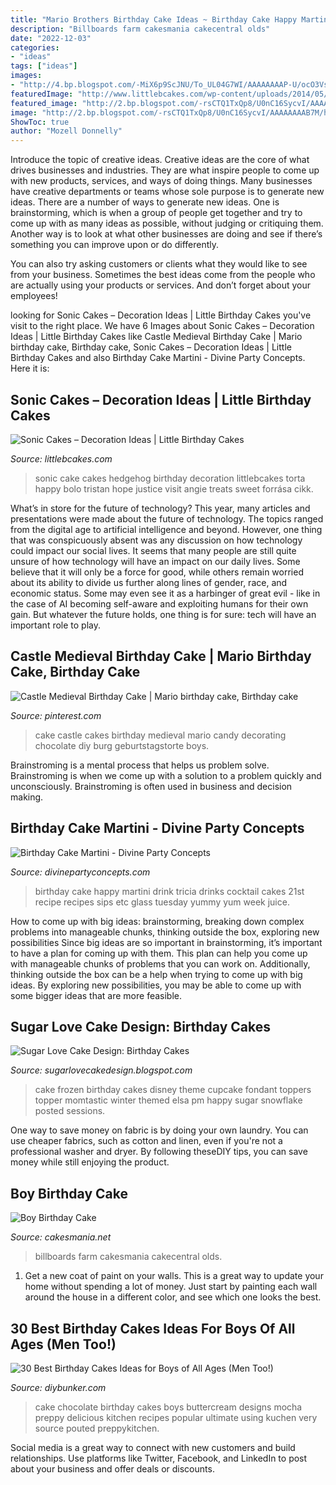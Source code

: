 ```yaml
---
title: "Mario Brothers Birthday Cake Ideas ~ Birthday Cake Happy Martini Drink Tricia Drinks Cocktail Cakes 21st Recipe Recipes Sips Etc Glass Tuesday Yummy Yum Week Juice"
description: "Billboards farm cakesmania cakecentral olds"
date: "2022-12-03"
categories:
- "ideas"
tags: ["ideas"]
images:
- "http://4.bp.blogspot.com/-MiX6p9ScJNU/To_UL04G7WI/AAAAAAAAP-U/ocO3VsiJQEI/s1600/IMG_5060.JPG"
featuredImage: "http://www.littlebcakes.com/wp-content/uploads/2014/05/Sonic-Cakes-768x1024.jpg"
featured_image: "http://2.bp.blogspot.com/-rsCTQ1TxQp8/U0nC16SycvI/AAAAAAAAB7M/h84uDChTI0k/s1600/Frozen+cake+(6).JPG"
image: "http://2.bp.blogspot.com/-rsCTQ1TxQp8/U0nC16SycvI/AAAAAAAAB7M/h84uDChTI0k/s1600/Frozen+cake+(6).JPG"
ShowToc: true
author: "Mozell Donnelly"
---
```



Introduce the topic of creative ideas.
Creative ideas are the core of what drives businesses and industries. They are what inspire people to come up with new products, services, and ways of doing things. Many businesses have creative departments or teams whose sole purpose is to generate new ideas.
There are a number of ways to generate new ideas. One is brainstorming, which is when a group of people get together and try to come up with as many ideas as possible, without judging or critiquing them. Another way is to look at what other businesses are doing and see if there’s something you can improve upon or do differently.

You can also try asking customers or clients what they would like to see from your business. Sometimes the best ideas come from the people who are actually using your products or services. And don’t forget about your employees!

	

		
looking for Sonic Cakes – Decoration Ideas | Little Birthday Cakes you've visit to the right place. We have 6 Images about Sonic Cakes – Decoration Ideas | Little Birthday Cakes like Castle Medieval Birthday Cake | Mario birthday cake, Birthday cake, Sonic Cakes – Decoration Ideas | Little Birthday Cakes and also Birthday Cake Martini - Divine Party Concepts. Here it is:
		
    
## Sonic Cakes – Decoration Ideas | Little Birthday Cakes

<img loading=lazy src="http://www.littlebcakes.com/wp-content/uploads/2014/05/Sonic-Cakes-768x1024.jpg" onerror="this.onerror=null;this.src='https://tse2.mm.bing.net/th?id=OIP.MyqhpkHc9yEPz6Bus1-PPAHaJ4&amp;pid=15.1';" alt="Sonic Cakes – Decoration Ideas | Little Birthday Cakes">

_Source: littlebcakes.com_

>sonic cake cakes hedgehog birthday decoration littlebcakes torta happy bolo tristan hope justice visit angie treats sweet forrása cikk. 

	

What’s in store for the future of technology?
This year, many articles and presentations were made about the future of technology. The topics ranged from the digital age to artificial intelligence and beyond. However, one thing that was conspicuously absent was any discussion on how technology could impact our social lives. 
It seems that many people are still quite unsure of how technology will have an impact on our daily lives. Some believe that it will only be a force for good, while others remain worried about its ability to divide us further along lines of gender, race, and economic status. Some may even see it as a harbinger of great evil - like in the case of AI becoming self-aware and exploiting humans for their own gain. But whatever the future holds, one thing is for sure: tech will have an important role to play.

    
## Castle Medieval Birthday Cake | Mario Birthday Cake, Birthday Cake

<img loading=lazy src="https://i.pinimg.com/736x/26/b0/5b/26b05bc13b4c6cd2d856459175d32a23.jpg" onerror="this.onerror=null;this.src='https://tse4.mm.bing.net/th?id=OIP.ddSP4_cRdpIwcEzj_QcewAHaJ4&amp;pid=15.1';" alt="Castle Medieval Birthday Cake | Mario birthday cake, Birthday cake">

_Source: pinterest.com_

>cake castle cakes birthday medieval mario candy decorating chocolate diy burg geburtstagstorte boys. 

	

Brainstroming is a mental process that helps us problem solve. Brainstroming is when we come up with a solution to a problem quickly and unconsciously. Brainstroming is often used in business and decision making.

    
## Birthday Cake Martini - Divine Party Concepts

<img loading=lazy src="http://4.bp.blogspot.com/-MiX6p9ScJNU/To_UL04G7WI/AAAAAAAAP-U/ocO3VsiJQEI/s1600/IMG_5060.JPG" onerror="this.onerror=null;this.src='https://tse1.mm.bing.net/th?id=OIP.NPl1Rk-8tb4UXIHpYawFiAHaLG&amp;pid=15.1';" alt="Birthday Cake Martini - Divine Party Concepts">

_Source: divinepartyconcepts.com_

>birthday cake happy martini drink tricia drinks cocktail cakes 21st recipe recipes sips etc glass tuesday yummy yum week juice. 

	

How to come up with big ideas: brainstorming, breaking down complex problems into manageable chunks, thinking outside the box, exploring new possibilities
Since big ideas are so important in brainstorming, it’s important to have a plan for coming up with them. This plan can help you come up with manageable chunks of problems that you can work on. Additionally, thinking outside the box can be a help when trying to come up with big ideas. By exploring new possibilities, you may be able to come up with some bigger ideas that are more feasible.

    
## Sugar Love Cake Design: Birthday Cakes

<img loading=lazy src="http://2.bp.blogspot.com/-rsCTQ1TxQp8/U0nC16SycvI/AAAAAAAAB7M/h84uDChTI0k/s1600/Frozen+cake+(6).JPG" onerror="this.onerror=null;this.src='https://tse1.mm.bing.net/th?id=OIP.1EbNudwa7wH4M3sD2aL3ogHaJ4&amp;pid=15.1';" alt="Sugar Love Cake Design: Birthday Cakes">

_Source: sugarlovecakedesign.blogspot.com_

>cake frozen birthday cakes disney theme cupcake fondant toppers topper momtastic winter themed elsa pm happy sugar snowflake posted sessions. 

	

One way to save money on fabric is by doing your own laundry. You can use cheaper fabrics, such as cotton and linen, even if you're not a professional washer and dryer. By following theseDIY tips, you can save money while still enjoying the product.

    
## Boy Birthday Cake

<img loading=lazy src="https://cakesmania.net/wp-content/uploads/Go_Cart_Cake.jpeg" onerror="this.onerror=null;this.src='https://tse1.mm.bing.net/th?id=OIP.GdLUd2DclDj24ocWXoB-4gHaJ4&amp;pid=15.1';" alt="Boy Birthday Cake">

_Source: cakesmania.net_

>billboards farm cakesmania cakecentral olds. 

	

1. Get a new coat of paint on your walls. This is a great way to update your home without spending a lot of money. Just start by painting each wall around the house in a different color, and see which one looks the best.

    
## 30 Best Birthday Cakes Ideas For Boys Of All Ages (Men Too!)

<img loading=lazy src="https://www.diybunker.com/wp-content/uploads/2020/12/chocolate-cake-722x1024.jpg" onerror="this.onerror=null;this.src='https://tse2.mm.bing.net/th?id=OIP.9NXg40NNa4P6vo325CzPOwHaKg&amp;pid=15.1';" alt="30 Best Birthday Cakes Ideas for Boys of All Ages (Men Too!)">

_Source: diybunker.com_

>cake chocolate birthday cakes boys buttercream designs mocha preppy delicious kitchen recipes popular ultimate using kuchen very source pouted preppykitchen. 

	

Social media is a great way to connect with new customers and build relationships. Use platforms like Twitter, Facebook, and LinkedIn to post about your business and offer deals or discounts.

